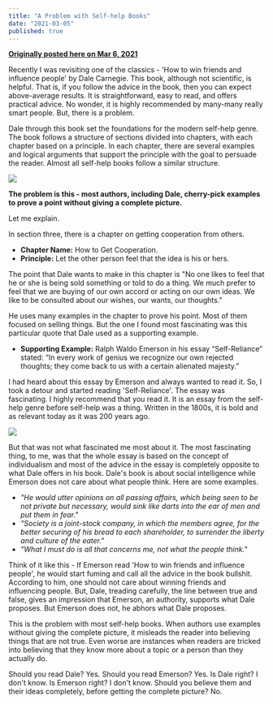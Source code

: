```yaml
---
title: "A Problem with Self-help Books"
date: "2021-03-05"
published: true
---
```


**[Originally posted here on Mar 6, 2021](https://www.linkedin.com/pulse/problem-self-help-books-prashant-bhudwal/)**

Recently I was revisiting one of the classics - 'How to win friends and influence people' by Dale Carnegie. This book, although not scientific, is helpful. That is, if you follow the advice in the book, then you can expect above-average results. It is straightforward, easy to read, and offers practical advice. No wonder, it is highly recommended by many-many really smart people. But, there is a problem.

Dale through this book set the foundations for the modern self-help genre. The book follows a structure of sections divided into chapters, with each chapter based on a principle. In each chapter, there are several examples and logical arguments that support the principle with the goal to persuade the reader. Almost all self-help books follow a similar structure.

![](https://substackcdn.com/image/fetch/f_auto,q_auto:good,fl_progressive:steep/https%3A%2F%2Fbucketeer-e05bbc84-baa3-437e-9518-adb32be77984.s3.amazonaws.com%2Fpublic%2Fimages%2Fefeab831-fea6-4a16-97a2-c81677bfabcd_772x654.png)

**The problem is this - most authors, including Dale, cherry-pick examples to prove a point without giving a complete picture.**

Let me explain.

In section three, there is a chapter on getting cooperation from others.

- **Chapter Name:** How to Get Cooperation. 
- **Principle:** Let the other person feel that the idea is his or hers.

The point that Dale wants to make in this chapter is "No one likes to feel that he or she is being sold something or told to do a thing. We much prefer to feel that we are buying of our own accord or acting on our own ideas. We like to be consulted about our wishes, our wants, our thoughts."

He uses many examples in the chapter to prove his point. Most of them focused on selling things. But the one I found most fascinating was this particular quote that Dale used as a supporting example.

- **Supporting Example:** Ralph Waldo Emerson in his essay “Self-Reliance” stated: “In every work of genius we recognize our own rejected thoughts; they come back to us with a certain alienated majesty.”

I had heard about this essay by Emerson and always wanted to read it. So, I took a detour and started reading 'Self-Reliance'. The essay was fascinating. I highly recommend that you read it. It is an essay from the self-help genre before self-help was a thing. Written in the 1800s, it is bold and as relevant today as it was 200 years ago.

![](https://substackcdn.com/image/fetch/f_auto,q_auto:good,fl_progressive:steep/https%3A%2F%2Fbucketeer-e05bbc84-baa3-437e-9518-adb32be77984.s3.amazonaws.com%2Fpublic%2Fimages%2F755aac7b-7008-4540-ad28-7caefd9eecca_333x499.jpeg)

But that was not what fascinated me most about it. The most fascinating thing, to me, was that the whole essay is based on the concept of individualism and most of the advice in the essay is completely opposite to what Dale offers in his book. Dale's book is about social intelligence while Emerson does not care about what people think. Here are some examples.

- _"He would utter opinions on all passing affairs, which being seen to be not private but necessary, would sink like darts into the ear of men and put them in fear."_
- _"Society is a joint-stock company, in which the members agree, for the better securing of his bread to each shareholder, to surrender the liberty and culture of the eater."_
- _"What I must do is all that concerns me, not what the people think."_

Think of it like this - If Emerson read 'How to win friends and influence people', he would start fuming and call all the advice in the book bullshit. According to him, one should not care about winning friends and influencing people. But, Dale, treading carefully, the line between true and false, gives an impression that Emerson, an authority, supports what Dale proposes. But Emerson does not, he abhors what Dale proposes.

This is the problem with most self-help books. When authors use examples without giving the complete picture, it misleads the reader into believing things that are not true. Even worse are instances when readers are tricked into believing that they know more about a topic or a person than they actually do.

Should you read Dale? Yes. Should you read Emerson? Yes. Is Dale right? I don't know. Is Emerson right? I don't know. Should you believe them and their ideas completely, before getting the complete picture? No.

